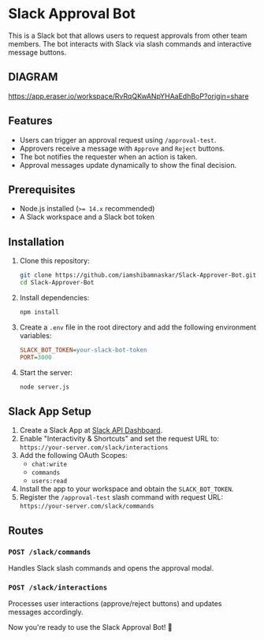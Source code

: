 # Slack Approval Bot

This is a Slack bot that allows users to request approvals from other team members. The bot interacts with Slack via slash commands and interactive message buttons.

## DIAGRAM
https://app.eraser.io/workspace/RvRqQKwANpYHAaEdhBoP?origin=share

## Features
- Users can trigger an approval request using `/approval-test`.
- Approvers receive a message with `Approve` and `Reject` buttons.
- The bot notifies the requester when an action is taken.
- Approval messages update dynamically to show the final decision.

## Prerequisites
- Node.js installed (`>= 14.x` recommended)
- A Slack workspace and a Slack bot token

## Installation

1. Clone this repository:
   ```sh
   git clone https://github.com/iamshibamnaskar/Slack-Approver-Bot.git
   cd Slack-Approver-Bot
   ```

2. Install dependencies:
   ```sh
   npm install
   ```

3. Create a `.env` file in the root directory and add the following environment variables:
   ```ini
   SLACK_BOT_TOKEN=your-slack-bot-token
   PORT=3000
   ```

4. Start the server:
   ```sh
   node server.js
   ```

## Slack App Setup

1. Create a Slack App at [Slack API Dashboard](https://api.slack.com/apps).
2. Enable "Interactivity & Shortcuts" and set the request URL to: `https://your-server.com/slack/interactions`
3. Add the following OAuth Scopes:
   - `chat:write`
   - `commands`
   - `users:read`
4. Install the app to your workspace and obtain the `SLACK_BOT_TOKEN`.
5. Register the `/approval-test` slash command with request URL: `https://your-server.com/slack/commands`

## Routes

### `POST /slack/commands`
Handles Slack slash commands and opens the approval modal.

### `POST /slack/interactions`
Processes user interactions (approve/reject buttons) and updates messages accordingly.

Now you're ready to use the Slack Approval Bot! 🚀

